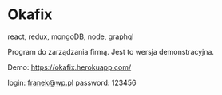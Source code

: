 # Okafix
react, redux, mongoDB, node, graphql

Program do zarządzania firmą. Jest to wersja demonstracyjna.

Demo:
https://okafix.herokuapp.com/

login: franek@wp.pl 
password: 123456
